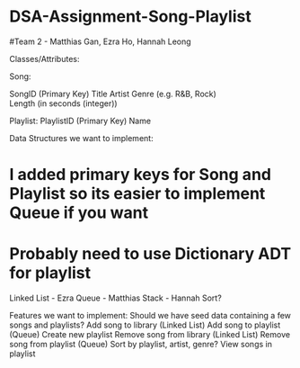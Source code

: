 # DSA-Assignment-Song-Playlist
#Team 2 - Matthias Gan, Ezra Ho, Hannah Leong


Classes/Attributes: 
 
Song: 

SongID (Primary Key) 
Title 
Artist 
Genre (e.g. R&B, Rock)  
Length (in seconds (integer)) 

 

Playlist: 
PlaylistID (Primary Key) 
Name 

Data Structures we want to implement:
# I added primary keys for Song and Playlist so its easier to implement Queue if you want
# Probably need to use Dictionary ADT for playlist
Linked List - Ezra
Queue - Matthias
Stack - Hannah
Sort?


Features we want to implement: 
Should we have seed data containing a few songs and playlists? 
Add song to library (Linked List)
Add song to playlist (Queue)
Create new playlist 
Remove song from library (Linked List)
Remove song from playlist (Queue)
Sort by playlist, artist, genre? 
View songs in playlist 